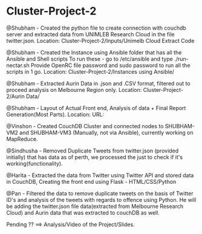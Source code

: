 # Cluster-Project-2

@Shubham - Created the python file to create connection with couchdb server and extracted data from UNIMLEB Research Cloud in the file twitter.json. 
Location: Cluster-Project-2/Inputs/Unimelb Cloud Extract Code

@Shubham - Created the Instance using Ansible folder that has all the Ansible and Shell scripts
To run these - go to /etc/ansible and type ./run-nectar.sh
Provide OpenRC file password and sudo password to run all the scripts in 1 go.
Location: Cluster-Project-2/Instances using Ansible/

@Shubham - Extracted Aurin Data in .json and .CSV format, filtered out to proceed analysis on Melbourne Region only.
Location: Cluster-Project-2/Aurin Data/

@Shubham - Layout of Actual Front end, Analysis of data + Final Report Generation(Most Parts).
Location: URL: 

@Vinshon - Created CouchDB Cluster and connected nodes to SHUBHAM-VM2 and SHUBHAM-VM3 (Manually, not via Ansible), currently working on MapReduce.

@Sindhusha - Removed Duplicate Tweets from twitter.json (provided initially) that has data as of perth, we processed the just to check if it's working(functionality).

@Harita - Extracted the data from Twitter using Twitter API and stored data in CouchDB, Creating the front end using Flask - HTML/CSS/Python

@Pan - Filtered the data to remove duplicate tweets on the basis of Twitter ID's and analysis of the tweets with regards to offence using Python. He will be adding the twitter.json file data(extracted from Melbourne Research Cloud) and Aurin data that was extracted to couchDB as well. 

Pending ?? ==> Analysis/Video of the Project/Slides.
